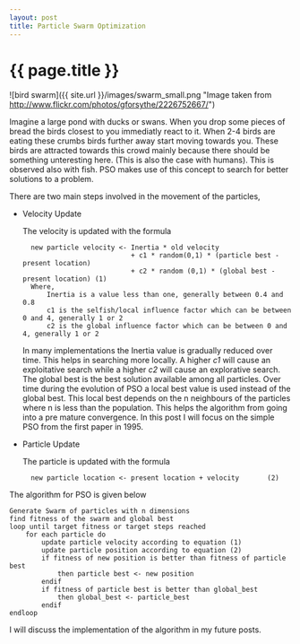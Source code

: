 ```yaml
---
layout: post
title: Particle Swarm Optimization
---
```


{{ page.title }}
================

![bird swarm]({{ site.url }}/images/swarm_small.png "Image taken from http://www.flickr.com/photos/gforsythe/2226752667/")

Imagine a large pond with ducks or swans. When you drop some pieces of bread the birds closest to you immediatly react to it. When 2-4 birds are eating these crumbs birds further away start moving towards you. These birds are attracted towards this crowd mainly because there should be something unteresting here. (This is also the case with humans). This is observed also with fish. PSO makes use of this concept to search for better solutions to a problem.

There are two main steps involved in the movement of the particles,

+ Velocity Update

	The velocity is updated with the formula
	
		new particle velocity <- Inertia * old velocity
	                             + c1 * random(0,1) * (particle best - present location)
								 + c2 * random (0,1) * (global best - present location) (1)
		Where,
			Inertia is a value less than one, generally between 0.4 and 0.8
			c1 is the selfish/local influence factor which can be between 0 and 4, generally 1 or 2
			c2 is the global influence factor which can be between 0 and 4, generally 1 or 2

    In many implementations the Inertia value is gradually reduced over time. This helps in searching more locally. A higher *c1* will cause an exploitative search while a higher *c2* will cause an explorative search. The global best is the best solution available among all particles. Over time during the evolution of PSO a local best value is used instead of the global best. This local best depends on the n neighbours of the particles where n is less than the population. This helps the algorithm from going into a pre mature convergence. In this post I will focus on the simple PSO from the first paper in 1995.

+ Particle Update

	The particle is updated with the formula

		new particle location <- present location + velocity       (2)  


The algorithm for PSO is given below

    Generate Swarm of particles with n dimensions
    find fitness of the swarm and global best
    loop until target fitness or target steps reached
    	for each particle do 
            update particle velocity according to equation (1)
            update particle position according to equation (2)
            if fitness of new position is better than fitness of particle best
                then particle best <- new position
            endif	       
            if fitness of particle best is better than global_best
                then global_best <- particle_best
            endif
    endloop

I will discuss the implementation of the algorithm in my future posts.
